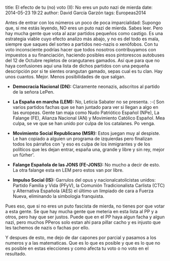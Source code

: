 title: El efecto de tu (no) voto (II): No eres un puto nazi de mierda
date: 2014-05-23 19:22
author: David García Garzón
tags: Europeas2014


Antes de entrar con los números un poco de poca imparcialidad:
Supongo que, si me estás leyendo, NO eres un puto nazi de mierda.
Sabes leer.
Pero hay mucha gente que vota al azar partidos pequeños como castigo.
Es una estrategia viable cuyo efecto analizo más abajo, y no es del todo es mala, siempre que saques del sorteo a partidos neo-nazis o xenòfobos.
Con tu voto inconsciente podrías hacer que todos nosotros contribuyamos con impuestos a su financiación,
haciendo posibles esos pintorescos autobuses del 12 de Octubre repletos de orangutanes gamados.
Así que para que no haya confusiones aquí una lista de dichos partidos con una pequeña descripción por si te sientes orangutan gamado, sepas cual es tu clan.
Hay unos cuantos.
Mejor.
Menos posibilidades de que salgan.


* **Democracia Nacional (DN):**
Claramente neonazis, adscritos al partido de la señora LePen.

* **La España en marcha (LEM):**
No, Leticia Sabater no se presenta. :-(
Son varios partidos fachas que se han juntado para ver si llegan a algo en las europeas.
Gente tan maja como
Nudo Patriótico Español (NPe),
La Falange (FE),
Alianza Nacional (AN) y
Movimiento Católico Español.
Mea culpa, se ve que se han unido por culpa de los catalanes.
Po venga.

* **Movimiento Social Republicano (MSR):**
Estos juegan muy al despiste.
Le han copiado a alguien un programa de izquierdas pero finalizan todos los párrafos con
'y eso es culpa de los inmigrantes y de los políticos que les dejan entrar, españa una, grande y libre y sin rey, mejor un fürher'.

* **Falange Española de las JONS (FE-JONS):**
No mucho a decir de esto.
La otra falange esta en LEM pero estos van por libre.

* **Impulso Social (IS):**
Garrulos del opus y nacionalcatolicistas unidos:
Partido Familia y Vida (PFyV),
la Comunión Tradicionalista Carlista (CTC) y
Alternativa Española (AES)
el último un limpiado de cara a Fuerza Nueva, eliminando la simbologia franquista.

Pues eso, que si no eres un puto fascista de mierda, no tienes por que votar a esta gente.
Se que hay mucha gente que meteria en esta lista al PP y a otros, pero hay que ser justos.
Puede que en el PP haya algun facha y algun nazi, pero
muchos PPeros solo estan ahi para pillar cacho y es injusto que les tachemos de nazis o fachas por ello.

Y despues de esto, me dejo de dar capones por parcial y pasamos a los numeros y a las matematicas.
Que es lo que es posible y que es lo que no es posible en estas elecciones y como afecta tu voto o no voto en el resultado.

